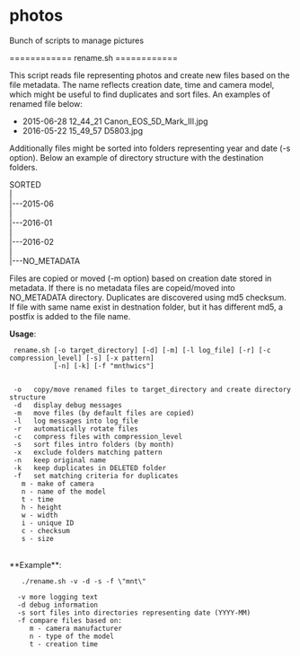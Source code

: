 # photos
Bunch of scripts to manage pictures

============ rename.sh ============

This script reads file representing photos and create new files based on the file metadata.
The name reflects creation date, time and camera model, which might be useful to find duplicates and sort files.
An examples of renamed file below:
- 2015-06-28 12_44_21 Canon_EOS_5D_Mark_III.jpg
- 2016-05-22 15_49_57 D5803.jpg

Additionally files might be sorted into folders representing year and date (-s option).
Below an example of directory structure with the destination folders.

SORTED<BR/>
|<BR/>
|---2015-06<BR/>
|<BR/>
|---2016-01<BR/>
|<BR/>
|---2016-02<BR/>
|<BR/>
|---NO_METADATA<BR/>

Files are copied or moved (-m option) based on creation date stored in metadata. If there is no metadata files are copeid/moved into NO_METADATA directory.
Duplicates are discovered using md5 checksum. If file with same name exist in destnation folder, but it has different md5, a postfix is added to the file name.

  **Usage**:
  
 

     rename.sh [-o target_directory] [-d] [-m] [-l log_file] [-r] [-c compression_level] [-s] [-x pattern]
               [-n] [-k] [-f "mnthwics"]

  
     -o   copy/move renamed files to target_directory and create directory structure
     -d   display debug messages
     -m   move files (by default files are copied)
     -l   log messages into log_file
     -r   automatically rotate files
     -c   compress files with compression_level
     -s   sort files intro folders (by month)
     -x   exclude folders matching pattern
     -n   keep original name
     -k   keep duplicates in DELETED folder
     -f   set matching criteria for duplicates
       m - make of camera
       n - name of the model
       t - time
       h - height
       w - width
       i - unique ID
       c - checksum
       s - size
<BR/>
   **Example**:
   
       ./rename.sh -v -d -s -f \"mnt\"
       
      -v more logging text
      -d debug information
      -s sort files into directories representing date (YYYY-MM)
      -f compare files based on:
         m - camera manufacturer
         n - type of the model
         t - creation time
